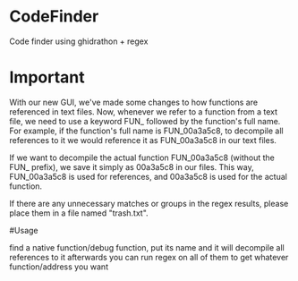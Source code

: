 # CodeFinder
Code finder using ghidrathon + regex
# Important
With our new GUI, we've made some changes to how functions are referenced in text files. Now, whenever we refer to a function from a text file, we need to use a keyword FUN_ followed by the function's full name. For example, if the function's full name is FUN_00a3a5c8, to decompile all references to it we would reference it as FUN_00a3a5c8 in our text files.

If we want to decompile the actual function FUN_00a3a5c8 (without the FUN_ prefix), we save it simply as 00a3a5c8 in our files. This way, FUN_00a3a5c8 is used for references, and 00a3a5c8 is used for the actual function.

If there are any unnecessary matches or groups in the regex results, please place them in a file named "trash.txt".

#Usage

find a native function/debug function, put its name and it will decompile all references to it
afterwards you can run regex on all of them to get whatever function/address you want
